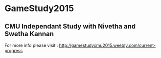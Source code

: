 # GameStudy2015

## CMU Independant Study with Nivetha and Swetha Kannan

For more info please visit : http://gamestudycmu2015.weebly.com/current-progress
